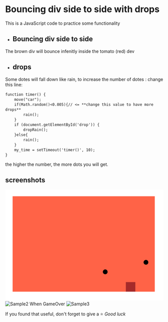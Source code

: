 # Bouncing div side to side with drops 
This is a JavaScript code to practice some functionality


- ## Bouncing div side to side
The brown div will bounce infenitly inside the tomato (red) dev

- ## drops
Some dotes will fall down like rain, to increase the number of dotes :
change this line:
```
function timer() {
    move("car");
    if(Math.random()<0.005){// <= **change this value to have more drops**
        rain();
    }
    if (document.getElementById('drop')) {
        dropRain();
    }else{
        rain();
    }
    my_time = setTimeout('timer()', 10);
}
```
the higher the number, the more dots you will get.

## screenshots
![Sample](pictures\simple.png)
![Sample2](pictures\simple2.png)
When GameOver
![Sample3](pictures\simple3.png)


If you found that useful, don't forget to give a ⭐ *Good luck*
